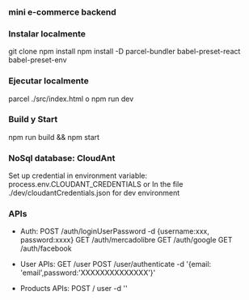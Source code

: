 ### mini e-commerce backend

### Instalar localmente
git clone
npm install
npm install -D parcel-bundler babel-preset-react babel-preset-env

### Ejecutar localmente
parcel ./src/index.html
o
npm run dev

### Build y Start
npm run build && npm start

### NoSql database: CloudAnt
Set up credential in environment variable: process.env.CLOUDANT_CREDENTIALS
or
In the file ./dev/cloudantCredentials.json for dev environment

### APIs
* Auth:
POST /auth/loginUserPassword -d {username:xxx, password:xxxx}
GET  /auth/mercadolibre
GET  /auth/google
GET  /auth/facebook

* User APIs:
GET  /user
POST /user/authenticate -d '{email: 'email',password:'XXXXXXXXXXXXXX'}'

* Products APIs:
POST / user -d ''